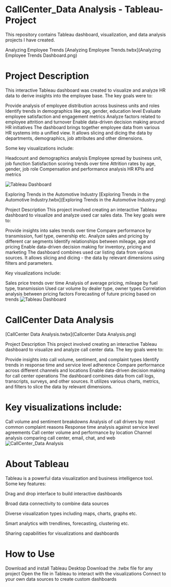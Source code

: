# CallCenter_Data Analysis - Tableau-Project
This repository contains Tableau dashboard, visualization, and data analysis projects I have created.

 Analyzing Employee Trends
[Analyzing Employee Trends.twbx](Analyzing Employee Trends Dashboard.png)

# Project Description
This interactive Tableau dashboard was created to visualize and analyze HR data to derive insights into the employee base. The key goals were to:

Provide analysis of employee distribution across business units and roles
Identify trends in demographics like age, gender, education level
Evaluate employee satisfaction and engagement metrics
Analyze factors related to employee attrition and turnover
Enable data-driven decision making around HR initiatives
The dashboard brings together employee data from various HR systems into a unified view. It allows slicing and dicing the data by departments, demographics, job attributes and other dimensions.

Some key visualizations include:

Headcount and demographics analysis
Employee spread by business unit, job function
Satisfaction scoring trends over time
Attrition rates by age, gender, job role
Compensation and performance analysis
HR KPIs and metrics

![Tableau Dashboard](https://github.com/user-attachments/assets/35b96b30-9c6b-4b15-93cf-5953d3ab14a7)

Exploring Trends in the Automotive Industry
[Exploring Trends in the Automotive Industry.twbx](Exploring Trends in the Automotive Industry.png)

Project Description
This project involved creating an interactive Tableau dashboard to visualize and analyze used car sales data. The key goals were to:

Provide insights into sales trends over time
Compare performance by transmission, fuel type, ownership etc.
Analyze sales and pricing by different car segments
Identify relationships between mileage, age and pricing
Enable data-driven decision making for inventory, pricing and marketing
The dashboard combines used car listing data from various sources. It allows slicing and dicing - the data by relevant dimensions using filters and parameters.

 Key visualizations include:

Sales price trends over time
Analysis of average pricing, mileage by fuel type, transmission
Used car volume by dealer type, owner types
Correlation analysis between pricing factors
Forecasting of future pricing based on trends
![Tableau Dashboard](https://github.com/user-attachments/assets/06c9b131-7c97-4b62-ae81-4f06c6f85dcb)


# CallCenter Data Analysis
[CallCenter Data Analysis.twbx](Callcenter Data Analysis.png)

Project Description
This project involved creating an interactive Tableau dashboard to visualize and analyze call center data. The key goals were to:

Provide insights into call volume, sentiment, and complaint types
Identify trends in response time and service level adherence
Compare performance across different channels and locations
Enable data-driven decision making for call center operations
The dashboard combines data from call logs, transcripts, surveys, and other sources. It utilizes various charts, metrics, and filters to slice the data by relevant dimensions.

# Key visualizations include:

Call volume and sentiment breakdowns
Analysis of call drivers by most common complaint reasons
Response time analysis against service level agreements
Call center volume and performance by location
Channel analysis comparing call center, email, chat, and web
![CallCenter_Data Analysis](https://github.com/user-attachments/assets/214180e4-43aa-46e4-8efc-51e028f3c7aa)


# About Tableau
Tableau is a powerful data visualization and business intelligence tool. Some key features:

Drag and drop interface to build interactive dashboards

Broad data connectivity to combine data sources

Diverse visualization types including maps, charts, graphs etc.

Smart analytics with trendlines, forecasting, clustering etc.

Sharing capabilities for visualizations and dashboards

# How to Use
Download and install Tableau Desktop
Download the .twbx file for any project
Open the file in Tableau to interact with the visualizations
Connect to your own data sources to create custom dashboards
